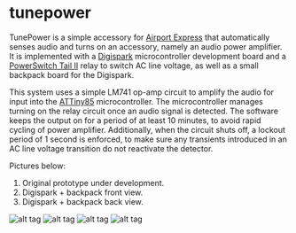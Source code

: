 tunepower
=========

TunePower is a simple accessory for [Airport Express](https://www.apple.com/airport-express/) that automatically senses audio and turns on an accessory, namely an audio power amplifier. It is implemented with a [Digispark](http://digistump.com/products/1) microcontroller development board and a [PowerSwitch Tail II](http://www.powerswitchtail.com/Pages/default.aspx) relay to switch AC line voltage, as well as a small backpack board for the Digispark.

This system uses a simple LM741 op-amp circuit to amplify the audio for input into the [ATTiny85](http://www.atmel.com/devices/attiny85.aspx) microcontroller. The microcontroller manages turning on the relay circuit once an audio signal is detected. The software keeps the output on for a period of at least 10 minutes, to avoid rapid cycling of power amplifier. Additionally, when the circuit shuts off, a lockout period of 1 second is enforced, to make sure any transients introduced in an AC line voltage transition do not reactivate the detector.

Pictures below:
1. Original prototype under development.
2. Digispark + backpack front view.
3. Digispark + backpack back view.


![alt tag](https://raw.github.com/darknoon/tunepower/master/readme-media/Breadboard_Prototype_Downscaled.jpg)
![alt tag](https://raw.github.com/darknoon/tunepower/master/readme-media/Digispark_front_Downscaled.jpg)
![alt tag](https://raw.github.com/darknoon/tunepower/master/readme-media/Digispark_back_Downscaled.jpg)
![alt tag](https://raw.github.com/darknoon/tunepower/master/readme-media/Schematic.JPG)

